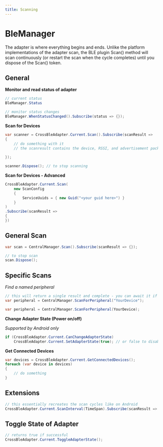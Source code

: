 ```yaml
---
title: Scanning
---
```

# BleManager

The adapter is where everything begins and ends.  Unlike the platform implementations of the adapter scan, the BLE plugin Scan()
method will scan continuously (or restart the scan when the cycle completes) until you dispose of the Scan() token.


## General

**Monitor and read status of adapter**
```csharp
// current status
BleManager.Status

// monitor status changes
BleManager.WhenStatusChanged().Subscribe(status => {});
```

**Scan for Devices**

```csharp
var scanner = CrossBleAdapter.Current.Scan().Subscribe(scanResult => 
{
    // do something with it
    // the scanresult contains the device, RSSI, and advertisement packet
        
});

scanner.Dispose(); // to stop scanning
```


**Scan for Devices - Advanced**
```csharp
CrossBleAdapter.Current.Scan(
    new ScanConfig 
    {
        ServiceUuids = { new Guid("<your guid here>") }
    }
)
.Subscribe(scanResult => 
{
})
```

## General Scan

```csharp
var scan = CentralManager.Scan().Subscribe(scanResult => {});

// to stop scan 
scan.Dispose();

```

## Specific Scans

_Find a named peripheral_

```csharp
// this will return a single result and complete - you can await it if you want
var peripheral = CentralManager.ScanForPeripheral("YourDevice");

var peripheral = CentralManager.ScanForPeripheral(YourDevice);
```


**Change Adapter State (Power on/off)**

_Supported by Android only_
```csharp
if (CrossBleAdapter.Current.CanChangeAdapterState)
    CrossBleAdapter.Current.SetAdapterState(true); // or false to disable
```

**Get Connected Devices**

```csharp
var devices = CrossBleAdapter.Current.GetConnectedDevices();
foreach (var device in devices)
{
    // do something
}
```

## Extensions
```csharp
// this essentially recreates the scan cycles like on Android
CrossBleAdapter.Current.ScanInterval(TimeSpan).Subscribe(scanResult => {});

```

## Toggle State of Adapter

```csharp
// returns true if successful
CrossBleAdapter.Current.ToggleAdapterState();
```
